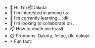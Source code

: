 - 👋 Hi, I’m @Dakota
- 👀 I’m interested in among us
- 🌱 I’m currently learning... idk
- 💞️ I’m looking to collaborate on ...
- 📫 How to reach me brasil
- 😄 Pronouns: Dakota, felipe, dk, dakoyt
- ⚡ Fun fact:

<!---
DakotaTheYT/DakotaTheYT is a ✨ special ✨ repository because its `README.md` (this file) appears on your GitHub profile.
You can click the Preview link to take a look at your changes.
--->
